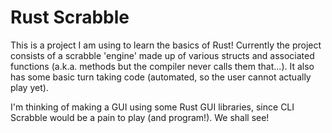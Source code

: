 # Rust Scrabble

This is a project I am using to learn the basics of Rust! Currently the project consists of a scrabble 'engine' made up of various structs and associated functions (a.k.a. methods but the compiler never calls them that...). It also has some basic turn taking code (automated, so the user cannot actually play yet).

I'm thinking of making a GUI using some Rust GUI libraries, since CLI Scrabble would be a pain to play (and program!). We shall see!

